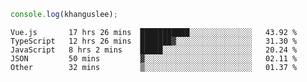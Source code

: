 ```js
console.log(khanguslee);
```

<!--START_SECTION:waka-->
```text
Vue.js       17 hrs 26 mins  ███████████░░░░░░░░░░░░░░   43.92 % 
TypeScript   12 hrs 26 mins  ███████▓░░░░░░░░░░░░░░░░░   31.30 % 
JavaScript   8 hrs 2 mins    █████░░░░░░░░░░░░░░░░░░░░   20.24 % 
JSON         50 mins         ▓░░░░░░░░░░░░░░░░░░░░░░░░   02.11 % 
Other        32 mins         ▒░░░░░░░░░░░░░░░░░░░░░░░░   01.37 % 
```
<!--END_SECTION:waka-->

<!--
**khanguslee/khanguslee** is a ✨ _special_ ✨ repository because its `README.md` (this file) appears on your GitHub profile.

Here are some ideas to get you started:

- 🔭 I’m currently working on ...
- 🌱 I’m currently learning ...
- 👯 I’m looking to collaborate on ...
- 🤔 I’m looking for help with ...
- 💬 Ask me about ...
- 📫 How to reach me: ...
- 😄 Pronouns: ...
- ⚡ Fun fact: ...
-->
